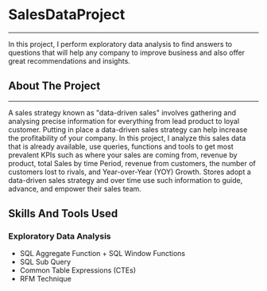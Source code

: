 # SalesDataProject
***
In this project, I perform exploratory data analysis to find answers to questions that will help any company to improve business and also offer great recommendations and insights.
## About The Project
***
A sales strategy known as "data-driven sales" involves gathering and analysing precise information for everything from lead product to loyal customer. Putting in place a data-driven sales strategy can help increase the profitability of your company. In this project, I analyze this sales data that is already available, use queries, functions and tools to get most prevalent KPIs such as where your sales are coming from, revenue by product, total Sales by time Period, revenue from customers, the number of customers lost to rivals, and Year-over-Year (YOY) Growth. Stores adopt a data-driven sales strategy and over time use such information to guide, advance, and empower their sales team.

## Skills And Tools Used
### Exploratory Data Analysis
+ SQL Aggregate Function + SQL Window Functions 
+ SQL Sub Query 
+ Common Table Expressions (CTEs) 
+ RFM Technique
